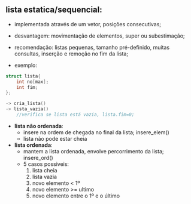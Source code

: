 ## lista estatica/sequencial:

- implementada através de um vetor, posições consecutivas;
- desvantagem: movimentação de elementos, super ou subestimação;
- recomendação: listas pequenas, tamanho pré-definido, muitas consultas, inserção e remoção no fim da lista;

- exemplo:
```c
struct lista{
    int no[max];
    int fim;
};

-> cria_lista()
-> lista_vazia()
    //verifica se lista está vazia, lista.fim=0;
```

- **lista não ordenada**:
    - insere na ordem de chegada no final da lista; insere_elem()
    - lista não pode estar cheia
- **lista ordenada**:
    - mantem a lista ordenada, envolve percorrimento da lista; insere_ord()
    - 5 casos possiveis:
        1. lista cheia
        2. lista vazia
        3. novo elemento < 1º
        4. novo elemento >= ultimo
        5. novo elemento entre o 1º e o último

